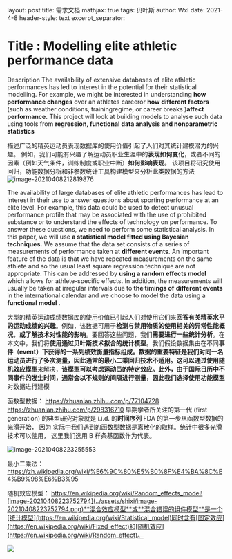 layout: post
title: 需求文档
mathjax: true
tags: 贝叶斯
author: Wxl
date: 2021-4-8
header-style: text
excerpt_separator: <!--more-->

# Title : Modelling elite athletic performance data

Description The availability of extensive databases of elite athletic performances has led to interest in the potential for their statistical modelling. For example, we might be interested in understanding **how performance changes** over an athletes careeror **how different factors** (such as weather conditions, trainingregime, or career breaks )**affect performance.** This project will look at building models to analyse such data using tools from **regression, functional data analysis and nonparametric statistics**

描述广泛的精英运动员表现数据库的使用价值引起了人们对其统计建模潜力的兴趣。 例如，我们可能有兴趣了解运动员职业生涯中的**表现如何变化**，或者不同的因素（例如天气条件，训练制度或职业中断）**如何影响表现**。 该项目将研究使用回归，功能数据分析和非参数统计工具构建模型来分析此类数据的方法![image-20210408212819876](../assets/shixi/image-20210408212819876.png)

The availability of large databases of elite athletic performances has lead to interest in their use to answer questions about sporting performance at an elite level. For example, this data could be used to detect unusual performance profile that may
be associated with the use of prohibited substance or to understand the effects of technology on performance. To answer these questions, we need to perform some statistical analysis. In this paper, we will use **a statistical model fitted using Bayesian**
**techniques.** We assume that the data set consists of a series of measurements of performance taken at **different events**. An important feature of the data is that we have repeated measurements on the same athlete and so the usual least square
regression technique are not appropriate. This can be addressed by **using a random effects model** which allows for athlete-specific effects. In addition, the measurements will usually be taken at irregular intervals due to **the timings of** **different events** in the international calendar and we choose to model the data using a **functional model** .

大型的精英运动成绩数据库的使用价值已引起人们对使用它们来**回答有关精英水平的运动成绩的兴趣**。例如，该数据可用于**检测与禁用物质的使用相关的异常性能概况**，**或了解技术对性能的影响**。要回答这些问题，我们**需要进行一些统计分析**。在本文中，我们将**使用通过贝叶斯技术拟合的统计模型**。我们假设数据集由在不同**事件（event）**下获得的一系列绩效衡量指标组成。数据的重要特征是我们对同一名运动员进行了多次测量，因此通常的最小二乘回归技术不适用。这可以通过使用**随机效应模型**来解决，**该模型可以考虑运动员的特定效应。**此外，由于国际日历中不同事件的发生时间，通常会以不规则的间隔进行测量，因此我们选择使用**功能模型**对数据进行建模

函数型数据： https://zhuanlan.zhihu.com/p/77104728    https://zhuanlan.zhihu.com/p/298316710 早期学者所关注的第一代 (first generation) 的典型研究对象就是 i.i.d. 的**时间序列**  FDA 的第一步从函数型数据的光滑开始， 因为 实际中我们遇到的函数型数据是离散化的取样。统计中很多光滑技术可以使用， 这里我们选用 B 样条基函数作为代表。  

![image-20210408223255553](../assets/shixi/image-20210408223255553.png)

最小二乘法： https://zh.wikipedia.org/wiki/%E6%9C%80%E5%B0%8F%E4%BA%8C%E4%B9%98%E6%B3%95

随机效应模型： https://en.wikipedia.org/wiki/Random_effects_model![image-20210408223752794](../assets/shixi/image-20210408223752794.png)**混合效应模型**或**混合错误的组件模型**是一个[统计模型](https://en.wikipedia.org/wiki/Statistical_model)同时含有[固定效应](https://en.wikipedia.org/wiki/Fixed_effect)和[随机效应](https://en.wikipedia.org/wiki/Random_effect)。

![](../assets/shixi/image-20210408231019321.png)

